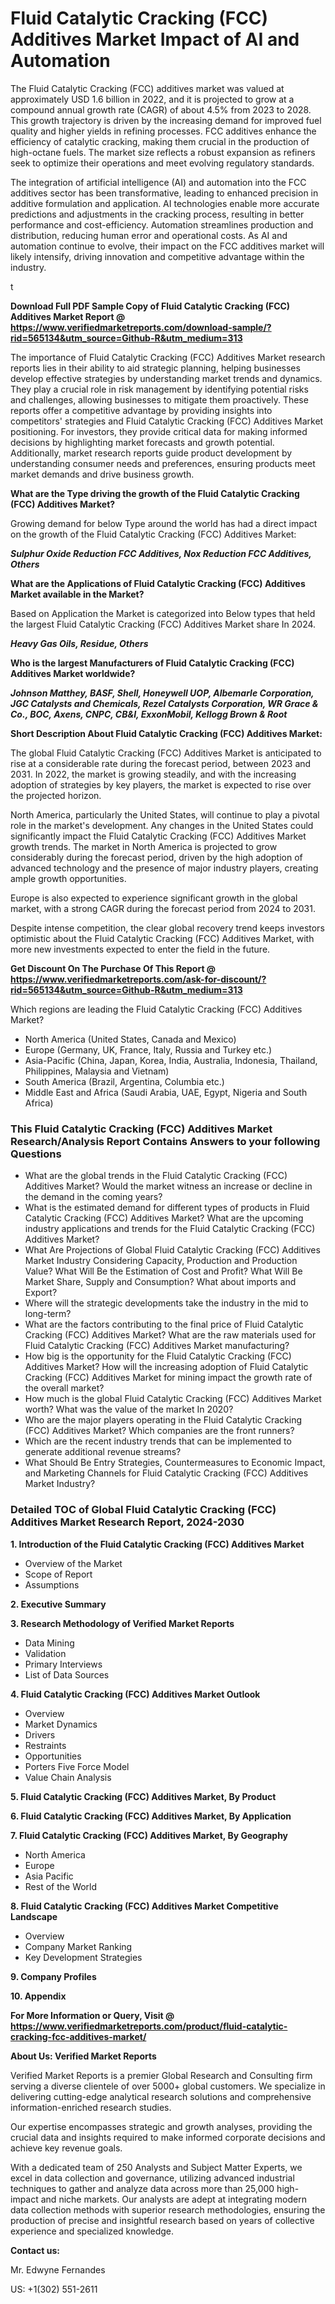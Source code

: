 <meta name="title" content="Global Fluid Catalytic Cracking (FCC) Additives Market Impact of AI and Automation"><meta name="description" content="The Fluid Catalytic Cracking (FCC) additives market was valued at approximately USD 1.6 billion in 2022, and it is projected to grow at a compound annual growth rate ("><meta name="title" content="Fluid Catalytic Cracking (FCC) Additives Market Size, Share, Scope, Trends, Growth, Opportunities, Analysis, Forecast"><h1>Fluid Catalytic Cracking (FCC) Additives Market Impact of AI and Automation</h1><p>The Fluid Catalytic Cracking (FCC) additives market was valued at approximately USD 1.6 billion in 2022, and it is projected to grow at a compound annual growth rate (CAGR) of about 4.5% from 2023 to 2028. This growth trajectory is driven by the increasing demand for improved fuel quality and higher yields in refining processes. FCC additives enhance the efficiency of catalytic cracking, making them crucial in the production of high-octane fuels. The market size reflects a robust expansion as refiners seek to optimize their operations and meet evolving regulatory standards.</p><p>The integration of artificial intelligence (AI) and automation into the FCC additives sector has been transformative, leading to enhanced precision in additive formulation and application. AI technologies enable more accurate predictions and adjustments in the cracking process, resulting in better performance and cost-efficiency. Automation streamlines production and distribution, reducing human error and operational costs. As AI and automation continue to evolve, their impact on the FCC additives market will likely intensify, driving innovation and competitive advantage within the industry.</p>t</p><p id="" class=""><strong>Download Full PDF Sample Copy of Fluid Catalytic Cracking (FCC) Additives Market Report @ <a href="https://www.verifiedmarketreports.com/download-sample/?rid=565134&utm_source=Github-R&utm_medium=313" target="_blank">https://www.verifiedmarketreports.com/download-sample/?rid=565134&utm_source=Github-R&utm_medium=313</a></strong></p><p>The importance of&nbsp;Fluid Catalytic Cracking (FCC) Additives Market research reports lies in their ability to aid strategic planning, helping businesses develop effective strategies by understanding market trends and dynamics. They play a crucial role in risk management by identifying potential risks and challenges, allowing businesses to mitigate them proactively. These reports offer a competitive advantage by providing insights into competitors' strategies and Fluid Catalytic Cracking (FCC) Additives Market positioning. For investors, they provide critical data for making informed decisions by highlighting market forecasts and growth potential. Additionally, market research reports guide product development by understanding consumer needs and preferences, ensuring products meet market demands and drive business growth.</p><p><strong>What are the&nbsp;Type driving the growth of the Fluid Catalytic Cracking (FCC) Additives Market?</strong></p><p id="" class="">Growing demand for below Type around the world has had a direct impact on the growth of the Fluid Catalytic Cracking (FCC) Additives Market:</p><em><strong>Sulphur Oxide Reduction FCC Additives, Nox Reduction FCC Additives, Others</strong></em></p><strong>What are the&nbsp;Applications&nbsp;of Fluid Catalytic Cracking (FCC) Additives Market available in the Market?</strong></p><p id="" class="">Based on Application the Market is categorized into Below types that held the largest Fluid Catalytic Cracking (FCC) Additives Market share In 2024.</p><em><strong>Heavy Gas Oils, Residue, Others</strong></em></p><strong>Who is the largest Manufacturers of Fluid Catalytic Cracking (FCC) Additives Market worldwide?</strong></p><p><em><strong>Johnson Matthey, BASF, Shell, Honeywell UOP, Albemarle Corporation, JGC Catalysts and Chemicals, Rezel Catalysts Corporation, WR Grace & Co., BOC, Axens, CNPC, CB&I, ExxonMobil, Kellogg Brown & Root</strong></em></p><p id="" class=""><strong>Short Description About Fluid Catalytic Cracking (FCC) Additives Market:</strong></p><p>The global Fluid Catalytic Cracking (FCC) Additives Market is anticipated to rise at a considerable rate during the forecast period, between 2023 and 2031. In 2022, the market is growing steadily, and with the increasing adoption of strategies by key players, the market is expected to rise over the projected horizon.</p><p>North America, particularly the United States, will continue to play a pivotal role in the market's development. Any changes in the United States could significantly impact the Fluid Catalytic Cracking (FCC) Additives Market growth trends. The market in North America is projected to grow considerably during the forecast period, driven by the high adoption of advanced technology and the presence of major industry players, creating ample growth opportunities.</p><p>Europe is also expected to experience significant growth in the global market, with a strong CAGR during the forecast period from 2024 to 2031.</p><p>Despite intense competition, the clear global recovery trend keeps investors optimistic about the Fluid Catalytic Cracking (FCC) Additives Market, with more new investments expected to enter the field in the future.</p><p id="" class=""><strong>Get Discount On The Purchase Of This Report @ <a href="https://www.verifiedmarketreports.com/ask-for-discount/?rid=565134&utm_source=Github-R&utm_medium=313" target="_blank">https://www.verifiedmarketreports.com/ask-for-discount/?rid=565134&utm_source=Github-R&utm_medium=313</a></strong></p>Which regions are leading the Fluid Catalytic Cracking (FCC) Additives Market?</p><ul><li>North America (United States, Canada and Mexico)</li><li>Europe (Germany, UK, France, Italy, Russia and Turkey etc.)</li><li>Asia-Pacific (China, Japan, Korea, India, Australia, Indonesia, Thailand, Philippines, Malaysia and Vietnam)</li><li>South America (Brazil, Argentina, Columbia etc.)</li><li>Middle East and Africa (Saudi Arabia, UAE, Egypt, Nigeria and South Africa)</li></ul><h3 id="" class="">This Fluid Catalytic Cracking (FCC) Additives Market Research/Analysis Report Contains Answers to your following Questions</h3><ul><li>What are the global trends in the Fluid Catalytic Cracking (FCC) Additives Market? Would the market witness an increase or decline in the demand in the coming years?</li><li>What is the estimated demand for different types of products in Fluid Catalytic Cracking (FCC) Additives Market? What are the upcoming industry applications and trends for the Fluid Catalytic Cracking (FCC) Additives Market?</li><li>What Are Projections of Global Fluid Catalytic Cracking (FCC) Additives Market Industry Considering Capacity, Production and Production Value? What Will Be the Estimation of Cost and Profit? What Will Be Market Share, Supply and Consumption? What about imports and Export?</li><li>Where will the strategic developments take the industry in the mid to long-term?</li><li>What are the factors contributing to the final price of Fluid Catalytic Cracking (FCC) Additives Market? What are the raw materials used for Fluid Catalytic Cracking (FCC) Additives Market manufacturing?</li><li>How big is the opportunity for the Fluid Catalytic Cracking (FCC) Additives Market? How will the increasing adoption of Fluid Catalytic Cracking (FCC) Additives Market for mining impact the growth rate of the overall market?</li><li>How much is the global Fluid Catalytic Cracking (FCC) Additives Market worth? What was the value of the market In 2020?</li><li>Who are the major players operating in the Fluid Catalytic Cracking (FCC) Additives Market? Which companies are the front runners?</li><li>Which are the recent industry trends that can be implemented to generate additional revenue streams?</li><li>What Should Be Entry Strategies, Countermeasures to Economic Impact, and Marketing Channels for Fluid Catalytic Cracking (FCC) Additives Market Industry?</li></ul><h3 id="" class="">Detailed TOC of Global Fluid Catalytic Cracking (FCC) Additives Market Research Report, 2024-2030</h3><p id="" class=""><strong>1. Introduction of the Fluid Catalytic Cracking (FCC) Additives Market</strong></p><ul><li>Overview of the Market</li><li>Scope of Report</li><li>Assumptions</li></ul><p id="" class=""><strong>2. Executive Summary</strong></p><p id="" class=""><strong>3. Research Methodology of Verified Market Reports</strong></p><ul><li>Data Mining</li><li>Validation</li><li>Primary Interviews</li><li>List of Data Sources</li></ul><p id="" class=""><strong>4. Fluid Catalytic Cracking (FCC) Additives Market Outlook</strong></p><ul><li>Overview</li><li>Market Dynamics</li><li>Drivers</li><li>Restraints</li><li>Opportunities</li><li>Porters Five Force Model</li><li>Value Chain Analysis</li></ul><p id="" class=""><strong>5. Fluid Catalytic Cracking (FCC) Additives Market, By Product</strong></p><p id="" class=""><strong>6. Fluid Catalytic Cracking (FCC) Additives Market, By Application</strong></p><p id="" class=""><strong>7. Fluid Catalytic Cracking (FCC) Additives Market, By Geography</strong></p><ul><li>North America</li><li>Europe</li><li>Asia Pacific</li><li>Rest of the World</li></ul><p id="" class=""><strong>8. Fluid Catalytic Cracking (FCC) Additives Market Competitive Landscape</strong></p><ul><li>Overview</li><li>Company Market Ranking</li><li>Key Development Strategies</li></ul><p id="" class=""><strong>9. Company Profiles</strong></p><p id="" class=""><strong>10. Appendix</strong></p><p id="" class=""><strong>For More Information or Query, Visit @ <a href="https://www.verifiedmarketreports.com/product/fluid-catalytic-cracking-fcc-additives-market/" target="_blank">https://www.verifiedmarketreports.com/product/fluid-catalytic-cracking-fcc-additives-market/</a></strong></p><p id="" class=""><strong>About Us: Verified Market Reports</strong></p><p id="" class="">Verified Market Reports is a premier Global Research and Consulting firm serving a diverse clientele of over 5000+ global customers. We specialize in delivering cutting-edge analytical research solutions and comprehensive information-enriched research studies.</p><p id="" class="">Our expertise encompasses strategic and growth analyses, providing the crucial data and insights required to make informed corporate decisions and achieve key revenue goals.</p><p id="" class="">With a dedicated team of 250 Analysts and Subject Matter Experts, we excel in data collection and governance, utilizing advanced industrial techniques to gather and analyze data across more than 25,000 high-impact and niche markets. Our analysts are adept at integrating modern data collection methods with superior research methodologies, ensuring the production of precise and insightful research based on years of collective experience and specialized knowledge.</p><p id="" class=""><strong>Contact us:</strong></p><p id="" class="">Mr. Edwyne Fernandes</p><p id="" class="">US: +1(302) 551-2611</p>